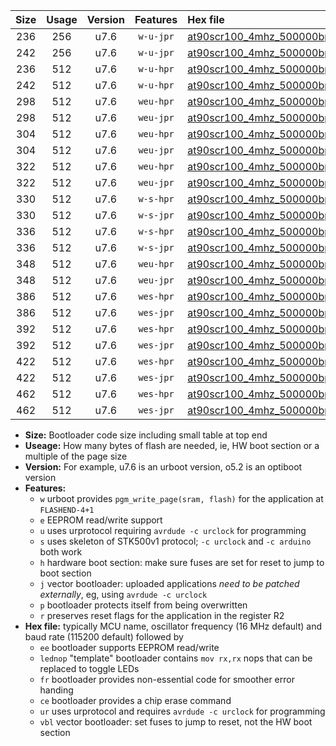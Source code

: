 |Size|Usage|Version|Features|Hex file|
|:-:|:-:|:-:|:-:|:--|
|236|256|u7.6|`w-u-jpr`|[at90scr100_4mhz_500000bps_ur_vbl.hex](https://raw.githubusercontent.com/stefanrueger/urboot/main/at90scr100_4mhz_500000bps_ur_vbl.hex)|
|242|256|u7.6|`w-u-jpr`|[at90scr100_4mhz_500000bps_lednop_ur_vbl.hex](https://raw.githubusercontent.com/stefanrueger/urboot/main/at90scr100_4mhz_500000bps_lednop_ur_vbl.hex)|
|236|512|u7.6|`w-u-hpr`|[at90scr100_4mhz_500000bps_ur.hex](https://raw.githubusercontent.com/stefanrueger/urboot/main/at90scr100_4mhz_500000bps_ur.hex)|
|242|512|u7.6|`w-u-hpr`|[at90scr100_4mhz_500000bps_lednop_ur.hex](https://raw.githubusercontent.com/stefanrueger/urboot/main/at90scr100_4mhz_500000bps_lednop_ur.hex)|
|298|512|u7.6|`weu-hpr`|[at90scr100_4mhz_500000bps_ee_ur.hex](https://raw.githubusercontent.com/stefanrueger/urboot/main/at90scr100_4mhz_500000bps_ee_ur.hex)|
|298|512|u7.6|`weu-jpr`|[at90scr100_4mhz_500000bps_ee_ur_vbl.hex](https://raw.githubusercontent.com/stefanrueger/urboot/main/at90scr100_4mhz_500000bps_ee_ur_vbl.hex)|
|304|512|u7.6|`weu-hpr`|[at90scr100_4mhz_500000bps_ee_lednop_ur.hex](https://raw.githubusercontent.com/stefanrueger/urboot/main/at90scr100_4mhz_500000bps_ee_lednop_ur.hex)|
|304|512|u7.6|`weu-jpr`|[at90scr100_4mhz_500000bps_ee_lednop_ur_vbl.hex](https://raw.githubusercontent.com/stefanrueger/urboot/main/at90scr100_4mhz_500000bps_ee_lednop_ur_vbl.hex)|
|322|512|u7.6|`weu-hpr`|[at90scr100_4mhz_500000bps_ee_lednop_fr_ur.hex](https://raw.githubusercontent.com/stefanrueger/urboot/main/at90scr100_4mhz_500000bps_ee_lednop_fr_ur.hex)|
|322|512|u7.6|`weu-jpr`|[at90scr100_4mhz_500000bps_ee_lednop_fr_ur_vbl.hex](https://raw.githubusercontent.com/stefanrueger/urboot/main/at90scr100_4mhz_500000bps_ee_lednop_fr_ur_vbl.hex)|
|330|512|u7.6|`w-s-hpr`|[at90scr100_4mhz_500000bps.hex](https://raw.githubusercontent.com/stefanrueger/urboot/main/at90scr100_4mhz_500000bps.hex)|
|330|512|u7.6|`w-s-jpr`|[at90scr100_4mhz_500000bps_vbl.hex](https://raw.githubusercontent.com/stefanrueger/urboot/main/at90scr100_4mhz_500000bps_vbl.hex)|
|336|512|u7.6|`w-s-hpr`|[at90scr100_4mhz_500000bps_lednop.hex](https://raw.githubusercontent.com/stefanrueger/urboot/main/at90scr100_4mhz_500000bps_lednop.hex)|
|336|512|u7.6|`w-s-jpr`|[at90scr100_4mhz_500000bps_lednop_vbl.hex](https://raw.githubusercontent.com/stefanrueger/urboot/main/at90scr100_4mhz_500000bps_lednop_vbl.hex)|
|348|512|u7.6|`weu-hpr`|[at90scr100_4mhz_500000bps_ee_lednop_fr_ce_ur.hex](https://raw.githubusercontent.com/stefanrueger/urboot/main/at90scr100_4mhz_500000bps_ee_lednop_fr_ce_ur.hex)|
|348|512|u7.6|`weu-jpr`|[at90scr100_4mhz_500000bps_ee_lednop_fr_ce_ur_vbl.hex](https://raw.githubusercontent.com/stefanrueger/urboot/main/at90scr100_4mhz_500000bps_ee_lednop_fr_ce_ur_vbl.hex)|
|386|512|u7.6|`wes-hpr`|[at90scr100_4mhz_500000bps_ee.hex](https://raw.githubusercontent.com/stefanrueger/urboot/main/at90scr100_4mhz_500000bps_ee.hex)|
|386|512|u7.6|`wes-jpr`|[at90scr100_4mhz_500000bps_ee_vbl.hex](https://raw.githubusercontent.com/stefanrueger/urboot/main/at90scr100_4mhz_500000bps_ee_vbl.hex)|
|392|512|u7.6|`wes-hpr`|[at90scr100_4mhz_500000bps_ee_lednop.hex](https://raw.githubusercontent.com/stefanrueger/urboot/main/at90scr100_4mhz_500000bps_ee_lednop.hex)|
|392|512|u7.6|`wes-jpr`|[at90scr100_4mhz_500000bps_ee_lednop_vbl.hex](https://raw.githubusercontent.com/stefanrueger/urboot/main/at90scr100_4mhz_500000bps_ee_lednop_vbl.hex)|
|422|512|u7.6|`wes-hpr`|[at90scr100_4mhz_500000bps_ee_lednop_fr.hex](https://raw.githubusercontent.com/stefanrueger/urboot/main/at90scr100_4mhz_500000bps_ee_lednop_fr.hex)|
|422|512|u7.6|`wes-jpr`|[at90scr100_4mhz_500000bps_ee_lednop_fr_vbl.hex](https://raw.githubusercontent.com/stefanrueger/urboot/main/at90scr100_4mhz_500000bps_ee_lednop_fr_vbl.hex)|
|462|512|u7.6|`wes-hpr`|[at90scr100_4mhz_500000bps_ee_lednop_fr_ce.hex](https://raw.githubusercontent.com/stefanrueger/urboot/main/at90scr100_4mhz_500000bps_ee_lednop_fr_ce.hex)|
|462|512|u7.6|`wes-jpr`|[at90scr100_4mhz_500000bps_ee_lednop_fr_ce_vbl.hex](https://raw.githubusercontent.com/stefanrueger/urboot/main/at90scr100_4mhz_500000bps_ee_lednop_fr_ce_vbl.hex)|

- **Size:** Bootloader code size including small table at top end
- **Useage:** How many bytes of flash are needed, ie, HW boot section or a multiple of the page size
- **Version:** For example, u7.6 is an urboot version, o5.2 is an optiboot version
- **Features:**
  + `w` urboot provides `pgm_write_page(sram, flash)` for the application at `FLASHEND-4+1`
  + `e` EEPROM read/write support
  + `u` uses urprotocol requiring `avrdude -c urclock` for programming
  + `s` uses skeleton of STK500v1 protocol; `-c urclock` and `-c arduino` both work
  + `h` hardware boot section: make sure fuses are set for reset to jump to boot section
  + `j` vector bootloader: uploaded applications *need to be patched externally*, eg, using `avrdude -c urclock`
  + `p` bootloader protects itself from being overwritten
  + `r` preserves reset flags for the application in the register R2
- **Hex file:** typically MCU name, oscillator frequency (16 MHz default) and baud rate (115200 default) followed by
  + `ee` bootloader supports EEPROM read/write
  + `lednop` "template" bootloader contains `mov rx,rx` nops that can be replaced to toggle LEDs
  + `fr` bootloader provides non-essential code for smoother error handing
  + `ce` bootloader provides a chip erase command
  + `ur` uses urprotocol and requires `avrdude -c urclock` for programming
  + `vbl` vector bootloader: set fuses to jump to reset, not the HW boot section
